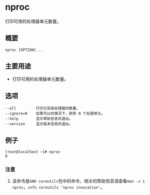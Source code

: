 nproc
===

打印可用的处理器单元数量。

## 概要

```
nproc [OPTION]...
```

## 主要用途

- 打印可用的处理器单元数量。

## 选项

```
--all         打印已安装处理器的数量。
--ignore=N    如果可以的情况下，排除 N 个处理单元。
--help        显示帮助信息并退出。
--version     显示版本信息并退出。
```

## 例子

```
[root@localhost ~]# nproc
8
```

### 注意

1. 该命令是`GNU coreutils`包中的命令，相关的帮助信息请查看`man -s 1 nproc`，`info coreutils 'nproc invocation'`。


